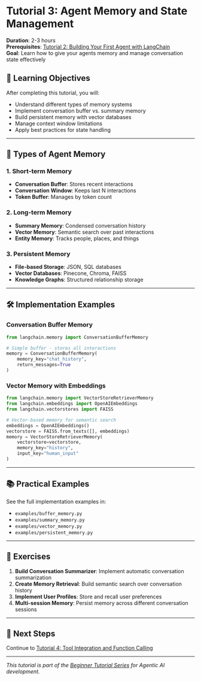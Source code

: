 # Tutorial 3: Agent Memory and State Management

**Duration**: 2-3 hours  
**Prerequisites**: [Tutorial 2: Building Your First Agent with LangChain](../02-first-agent-langchain/)  
**Goal**: Learn how to give your agents memory and manage conversation state effectively

## 🎯 Learning Objectives

After completing this tutorial, you will:
- Understand different types of memory systems
- Implement conversation buffer vs. summary memory
- Build persistent memory with vector databases
- Manage context window limitations
- Apply best practices for state handling

---

## 🧠 Types of Agent Memory

### 1. Short-term Memory
- **Conversation Buffer**: Stores recent interactions
- **Conversation Window**: Keeps last N interactions
- **Token Buffer**: Manages by token count

### 2. Long-term Memory
- **Summary Memory**: Condensed conversation history
- **Vector Memory**: Semantic search over past interactions
- **Entity Memory**: Tracks people, places, and things

### 3. Persistent Memory
- **File-based Storage**: JSON, SQL databases
- **Vector Databases**: Pinecone, Chroma, FAISS
- **Knowledge Graphs**: Structured relationship storage

---

## 🛠️ Implementation Examples

### Conversation Buffer Memory

```python
from langchain.memory import ConversationBufferMemory

# Simple buffer - stores all interactions
memory = ConversationBufferMemory(
    memory_key="chat_history",
    return_messages=True
)
```

### Vector Memory with Embeddings

```python
from langchain.memory import VectorStoreRetrieverMemory
from langchain.embeddings import OpenAIEmbeddings
from langchain.vectorstores import FAISS

# Vector-based memory for semantic search
embeddings = OpenAIEmbeddings()
vectorstore = FAISS.from_texts([], embeddings)
memory = VectorStoreRetrieverMemory(
    vectorstore=vectorstore,
    memory_key="history",
    input_key="human_input"
)
```

---

## 📚 Practical Examples

See the full implementation examples in:
- `examples/buffer_memory.py`
- `examples/summary_memory.py`  
- `examples/vector_memory.py`
- `examples/persistent_memory.py`

---

## 🎯 Exercises

1. **Build Conversation Summarizer**: Implement automatic conversation summarization
2. **Create Memory Retrieval**: Build semantic search over conversation history
3. **Implement User Profiles**: Store and recall user preferences
4. **Multi-session Memory**: Persist memory across different conversation sessions

---

## 🚀 Next Steps

Continue to [Tutorial 4: Tool Integration and Function Calling](../04-tool-integration/)

---

*This tutorial is part of the [Beginner Tutorial Series](../) for Agentic AI development.*